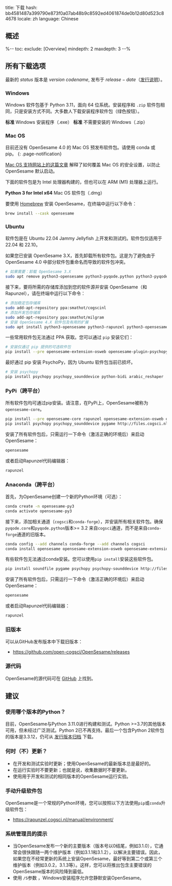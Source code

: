 title: 下载
hash: bb4581487a399790e873f0a07ab48b9c8592ed4061874de0b12d80d523c84678
locale: zh
language: Chinese

<script>
function startDownload(url) {
	document.getElementById('click-here').href = url
	window.location.href = url
	document.getElementById('download-started').style.display = 'block'
	document.getElementById('download-started').scrollIntoView()
}
</script>

<div class="info-box" id="download-started" markdown="1" style="display:none;">

<h3>您的下载应该会很快开始！</h3>

<a role="button" class="btn btn-success btn-align-left" href="https://www.buymeacoffee.com/cogsci">
<span class="glyphicon glyphicon-heart" aria-hidden="true"></span>
请帮我们保持专注并给我们买一杯咖啡！
</a>

咖啡使我们保持清醒，以便我们可以开发免费软件，并在支持论坛上回答您的问题！

点击<a id="click-here">这里</a>，如果您的下载没有开始。
</div>


## 概述

%--
toc:
 exclude: [Overview]
 mindepth: 2
 maxdepth: 3
--%


## 所有下载选项

最新的 $status$ 版本是 $version$ *$codename$*, 发布于 $release-date$（[发行说明](http://osdoc.cogsci.nl/$branch$/zh/notes/$notes$)）。

### Windows

Windows 软件包基于 Python 3.11，面向 64 位系统。安装程序和 `.zip` 软件包相同，只是安装方式不同。大多数人下载安装程序软件包（绿色按钮）。

<a role="button" class="btn btn-success btn-align-left" onclick="startDownload('$url-windows-exe-py3$')">
	<b>标准</b> Windows 安装程序（.exe）
</a>

<a role="button" class="btn btn-default btn-align-left" onclick="startDownload('$url-windows-zip-py3$')">
	<b>标准</b> 不需要安装的 Windows（.zip）
</a>


### Mac OS

目前还没有 OpenSesame 4.0 的 Mac OS 预发布软件包。请使用 conda 或 pip。
{: .page-notification}

[Mac OS 支持网站上的这篇文章](https://support.apple.com/en-in/guide/mac-help/mh40616/mac) 解释了如何覆盖 Mac OS 的安全设置，以防止 OpenSesame 默认启动。

下面的软件包是为 Intel 处理器构建的，但也可以在 ARM (M1) 处理器上运行。

<a role="button" class="btn btn-default btn-align-left" onclick="startDownload('$url-osx-dmg-x64-py3$')">
	<b>Python 3 for Intel x64</b> Mac OS 软件包（.dmg）
</a>

要使用 [Homebrew](https://brew.sh/) 安装 OpenSesame，在终端中运行以下命令：

```bash
brew install --cask opensesame
```


### Ubuntu

软件包是在 Ubuntu 22.04 Jammy Jellyfish 上开发和测试的。软件包仅适用于 22.04 和 22.10。

如果您已安装 OpenSesame 3.X，首先卸载所有软件包。这是为了避免由于 OpenSesame 4.0 中部分软件包重命名而导致的软件包冲突。

```bash
# 如果需要：卸载 OpenSesame 3.X
sudo apt remove python3-opensesame python3-pyqode.python python3-pyqode.core python3-rapunzel python3-opensesame-extension* python3-opensesame-plugin*
```

接下来，要将所需的存储库添加到您的软件源并安装 OpenSesame（和 Rapunzel），请在终端中运行以下命令：

```bash
# 添加稳定包存储库
sudo add-apt-repository ppa:smathot/cogscinl
# 添加开发包存储库
sudo add-apt-repository ppa:smathot/milgram
# 安装 OpenSesame 4.X 软件包及有用的扩展
sudo apt install python3-opensesame python3-rapunzel python3-opensesame-extension-updater python3-pygaze python3-pygame python3-opensesame-extension-language-server
```

一些常用软件包无法通过 PPA 获取。您可以通过 `pip` 安装它们：

```bash
# 安装仅通过 pip 提供的可选软件包
pip install --pre opensesame-extension-osweb opensesame-plugin-psychopy opensesame-plugin-media_player_mpy http://files.cogsci.nl/expyriment-0.10.0+opensesame2-py3-none-any.whl
```

最好通过 pip 安装 PsychoPy，因为 Ubuntu 软件包当前已损坏。

```bash
# 安装 psychopy
pip install psychopy psychopy_sounddevice python-bidi arabic_reshaper
```


### PyPi（跨平台）

所有软件包均可通过pip安装。请注意，在PyPi上，OpenSesame被称为`opensesame-core`。

```bash
pip install --pre opensesame-core rapunzel opensesame-extension-osweb opensesame-extension-updater opensesame-plugin-psychopy opensesame-plugin-media_player_mpy
pip install psychopy psychopy_sounddevice pygame http://files.cogsci.nl/expyriment-0.10.0+opensesame2-py3-none-any.whl https://github.com/smathot/PyGaze/releases/download/prerelease%2F0.8.0a3/python_pygaze-0.8.0a3-py3-none-any.whl
```

安装了所有软件包后，只需运行一下命令（激活正确的环境后）来启动OpenSesame：

```bash
opensesame
```

或者启动Rapunzel代码编辑器：

```bash
rapunzel
```


### Anaconda（跨平台）

首先，为OpenSesame创建一个新的Python环境（可选）：

```bash
conda create -n opensesame-py3
conda activate opensesame-py3
```

接下来，添加相关通道（`cogsci`和`conda-forge`），并安装所有相关软件包。确保`pyqode.core`和`pyqode.python`版本>= 3.2 来自`cogsci`通道，而不是来自`conda-forge`通道的旧版本。

```bash
conda config --add channels conda-forge --add channels cogsci
conda install opensesame opensesame-extension-osweb opensesame-extension-updater opensesame-plugin-psychopy rapunzel pygaze qtconsole pyqtwebengine wxpython
```

有些软件包无法通过conda安装。您可以使用`pip install`安装这些软件包。

```bash
pip install soundfile pygame psychopy psychopy-sounddevice http://files.cogsci.nl/expyriment-0.10.0+opensesame2-py3-none-any.whl
```

安装了所有软件包后，只需运行一下命令（激活正确的环境后）来启动OpenSesame：

```bash
opensesame
```

或者启动Rapunzel代码编辑器：

```bash
rapunzel
```


### 旧版本

可以从GitHub发布版本中下载旧版本：

- <https://github.com/open-cogsci/OpenSesame/releases>


### 源代码

OpenSesame的源代码可在 [GitHub](https://github.com/open-cogsci/OpenSesame) 上找到。


## 建议


### 使用哪个版本的Python？

目前，OpenSesame与Python 3.11.0进行构建和测试。Python >=3.7的其他版本可用，但未经过广泛测试。Python 2已不再支持。最后一个包含Python 2软件包的版本是3.3.12，仍可从 [发行版本归档](https://github.com/open-cogsci/OpenSesame/releases/tag/release%2F3.3.12) 下载。


### 何时（不）更新？

- 在开发和测试实验时更新；使用OpenSesame的最新版本总是最好的。
- 在运行实验时不要更新；也就是说，收集数据时不要更新。
- 使用用于开发和测试的相同版本的OpenSesame运行实验。


### 手动升级软件包

OpenSesame是一个常规的Python环境，您可以按照以下方法使用`pip`或`conda`升级软件包：

- <https://rapunzel.cogsci.nl/manual/environment/>


### 系统管理员的提示

- 当OpenSesame发布一个新的主要版本（版本号以0结尾，例如3.1.0），它通常会很快跟随一两个维护版本（例如3.1.1和3.1.2），以解决主要错误。因此，如果您在不经常更新的系统上安装OpenSesame，最好等到第二个或第三个维护版本（例如3.0.2，3.1.3等）。这样，您可以将推出包含主要错误的OpenSesame版本的风险降到最低。
- 使用 `/S`参数 ，Windows安装程序允许您静默安装OpenSesame。
